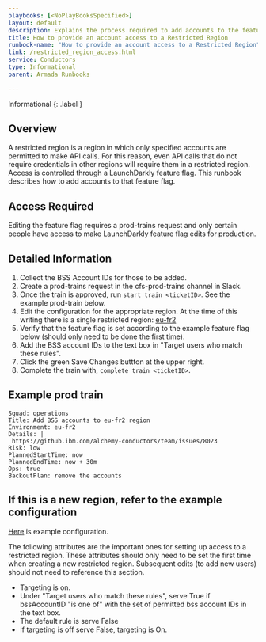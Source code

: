 ```yaml
---
playbooks: [<NoPlayBooksSpecified>]
layout: default
description: Explains the process required to add accounts to the feature flag for restricted regions.
title: How to provide an account access to a Restricted Region
runbook-name: "How to provide an account access to a Restricted Region"
link: /restricted_region_access.html
service: Conductors
type: Informational
parent: Armada Runbooks

---
```


Informational
{: .label }

## Overview

A restricted region is a region in which only specified accounts are permitted to make API calls. For this reason, even API calls that do not require credentials in other regions will require them in a restricted region. Access is controlled through a LaunchDarkly feature flag. This runbook describes how to add accounts to that feature flag.


## Access Required

Editing the feature flag requires a prod-trains request and only certain people have access to make LaunchDarkly feature flag edits for production.

## Detailed Information

1. Collect the BSS Account IDs for those to be added.
2. Create a prod-trains request in the cfs-prod-trains channel in Slack.
3. Once the train is approved, run `start train <ticketID>`. See the example prod-train below. 
4. Edit the configuration for the appropriate region. At the time of this writing there is a single restricted region:
    [eu-fr2](https://app.launchdarkly.com/armada-users/production/features/armada-api.eu-fr2/targeting)
5. Verify that the feature flag is set according to the example feature flag below (should only need to be done the first time).
6. Add the BSS account IDs to the text box in "Target users who match these rules".
7. Click the green Save Changes buttton at the upper right.
8. Complete the train with, `complete train <ticketID>`.

## Example prod train

~~~
Squad: operations
Title: Add BSS accounts to eu-fr2 region
Environment: eu-fr2
Details: |
 https://github.ibm.com/alchemy-conductors/team/issues/8023
Risk: low
PlannedStartTime: now
PlannedEndTime: now + 30m
Ops: true
BackoutPlan: remove the accounts
~~~

## If this is a new region, refer to the example configuration

[Here](https://app.launchdarkly.com/armada-users/preprod/features/armada-api.eu-fr2/targeting) is example configuration.

The following attributes are the important ones for setting up access to a restricted region. These attributes should only need to be set the first time when creating a new restricted region. Subsequent edits (to add new users) should not need to reference this section.
* Targeting is on.
* Under "Target users who match these rules", serve True if bssAccountID "is one of" with the set of permitted bss account IDs in the text box. 
* The default rule is serve False
* If targeting is off serve False, targeting is On. 
